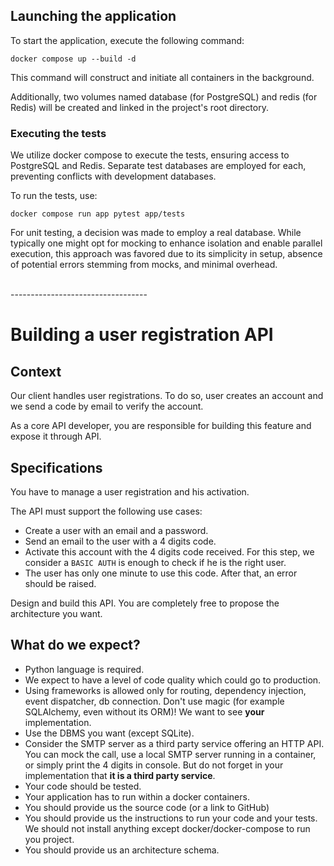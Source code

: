 ## Launching the application
To start the application, execute the following command:

```
docker compose up --build -d
```

This command will construct and initiate all containers in the background.

Additionally, two volumes named database (for PostgreSQL) and redis (for Redis) will be created and linked in 
the project's root directory.

### Executing the tests
We utilize docker compose to execute the tests, ensuring access to PostgreSQL and Redis. Separate test databases 
are employed for each, preventing conflicts with development databases.

To run the tests, use:

```
docker compose run app pytest app/tests
```

For unit testing, a decision was made to employ a real database. While typically one might opt for mocking to enhance 
isolation and enable parallel execution, this approach was favored due to its simplicity in setup, absence of potential
errors stemming from mocks, and minimal overhead.

<br>
----------------------------------

# Building a user registration API

## Context

Our client handles user registrations. To do so, user creates an account and we send a code by email to verify the account.

As a core API developer, you are responsible for building this feature and expose it through API.

## Specifications
You have to manage a user registration and his activation. 

The API must support the following use cases:
* Create a user with an email and a password.
* Send an email to the user with a 4 digits code.
* Activate this account with the 4 digits code received. For this step, we consider a `BASIC AUTH` is enough to check if he is the right user.
* The user has only one minute to use this code. After that, an error should be raised.

Design and build this API. You are completely free to propose the architecture you want.

## What do we expect?
- Python language is required.
- We expect to have a level of code quality which could go to production.
- Using frameworks is allowed only for routing, dependency injection, event dispatcher, db connection. Don't use magic (for example SQLAlchemy, even without its ORM)! We want to see **your** implementation. 
- Use the DBMS you want (except SQLite).
- Consider the SMTP server as a third party service offering an HTTP API. You can mock the call, use a local SMTP server running in a container, or simply print the 4 digits in console. But do not forget in your implementation that **it is a third party service**. 
- Your code should be tested.
- Your application has to run within a docker containers. 
- You should provide us the source code (or a link to GitHub)
- You should provide us the instructions to run your code and your tests. We should not install anything except docker/docker-compose to run you project.
- You should provide us an architecture schema.